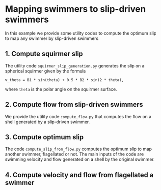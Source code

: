 # Mapping swimmers to slip-driven swimmers
In this example we provide some utility codes to compute the optimum slip to map any swimmer by slip-driven swimmers.

## 1. Compute squirmer slip
The utility code `squirmer_slip_generation.py` generates the slip on a spherical squirmer given by the formula

```
v_theta = B1 * sin(theta) + 0.5 * B2 * sin(2 * theta),
```

where `theta` is the polar angle on the squirmer surface.


## 2. Compute flow from slip-driven swimmers
We provide the utility code `compute_flow.py` that computes the flow on a shell generated by a slip-driven swimmer.


## 3. Compute optimum slip
The code `compute_slip_from_flow.py` computes the optimum slip to map another swimmer, flagellated or not.
The main inputs of the code are swimming velocity and flow generated on a shell by the original swimmer.

## 4. Compute velocity and flow from flagellated a swimmer


